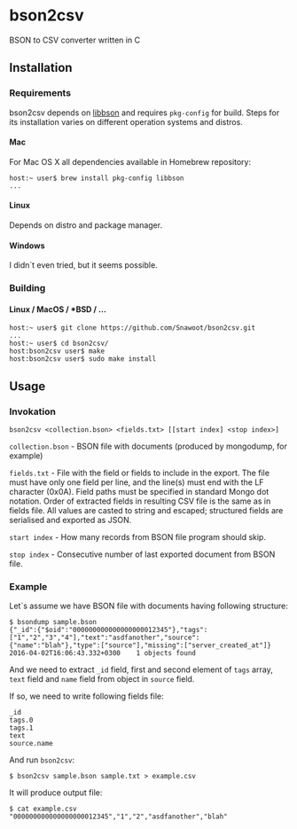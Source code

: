 # bson2csv
BSON to CSV converter written in C

## Installation

### Requirements

bson2csv depends on [libbson](https://api.mongodb.org/libbson/current/) and requires `pkg-config` for build. Steps for its installation varies on different operation systems and distros.

#### Mac

For Mac OS X all dependencies available in Homebrew repository:
```
host:~ user$ brew install pkg-config libbson
...
```

#### Linux

Depends on distro and package manager.

#### Windows

I didn\`t even tried, but it seems possible.

### Building

#### Linux / MacOS / *BSD / ...

```
host:~ user$ git clone https://github.com/Snawoot/bson2csv.git
...
host:~ user$ cd bson2csv/
host:bson2csv user$ make
host:bson2csv user$ sudo make install
```

## Usage

### Invokation

```
bson2csv <collection.bson> <fields.txt> [[start index] <stop index>]
```
`collection.bson` - BSON file with documents (produced by mongodump, for example)

`fields.txt` - File with the field or fields to include in the export. The file must have only one field per line, and the line(s) must end with the LF character (0x0A). Field paths must be specified in standard Mongo dot notation. Order of extracted fields in resulting CSV file is the same as in fields file. All values are casted to string and escaped; structured fields are serialised and exported as JSON.

`start index` - How many records from BSON file program should skip.

`stop index` - Consecutive number of last exported document from BSON file.

### Example

Let\`s assume we have BSON file with documents having following structure:
```
$ bsondump sample.bson
{"_id":{"$oid":"000000000000000000012345"},"tags":["1","2","3","4"],"text":"asdfanother","source":{"name":"blah"},"type":["source"],"missing":["server_created_at"]}
2016-04-02T16:06:43.332+0300	1 objects found
```
And we need to extract `_id` field, first and second element of `tags` array, `text` field and `name` field from object in `source` field.

If so, we need to write following fields file:
```
_id
tags.0
tags.1
text
source.name
```

And run `bson2csv`:
```
$ bson2csv sample.bson sample.txt > example.csv
```

It will produce output file:
```
$ cat example.csv
"000000000000000000012345","1","2","asdfanother","blah"
```

